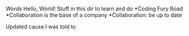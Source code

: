 *Words*
Hello, World!
Stuff in this dir to learn and do
*Coding Fury Road
*Collaboration is the base of a company
*Collaboration: be up to date

Updated cause I was told to
